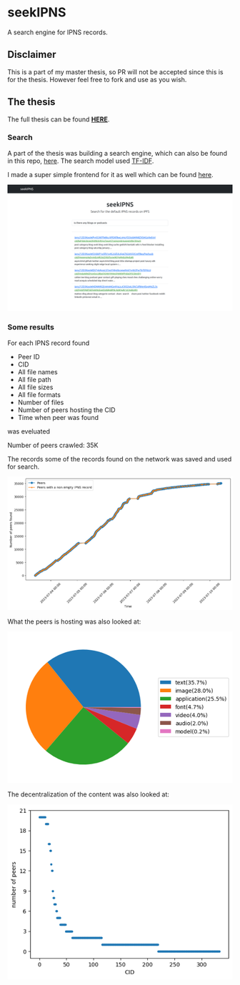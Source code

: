 # seekIPNS 
A search engine for IPNS records. 

## Disclaimer
This is a part of my master thesis, so PR will not be accepted since this is for the thesis. 
However feel free to fork and use as you wish. 

## The thesis

The full thesis can be found **[HERE]()**.


### Search

A part of the thesis was building a search engine, which can also be found in this repo, [here](./server/).
The search model used [TF-IDF](https://scikit-learn.org/stable/modules/generated/sklearn.feature_extraction.text.TfidfVectorizer.html).

I made a super simple frontend for it as well which can be found [here](./frontend/).

![](./doc/Screenshot_seekIPNS_result.png)

### Some results

For each IPNS record found 
* Peer ID
* CID
* All file names
* All file path
* All file sizes
* All file formats
* Number of files
* Number of peers hosting the CID
* Time when peer was found

was eveluated 

Number of peers crawled: 35K

The records some of the records found on the network was saved and used for search. 

![peer crawled](./charts/peers_time.png)


What the peers is hosting was also looked at: 

![hosted by peers](./charts/peers_count_format_pie_simple.png)


The decentralization of the content was also looked at: 

![decentralization](./charts/peers_hosting_cids.png)